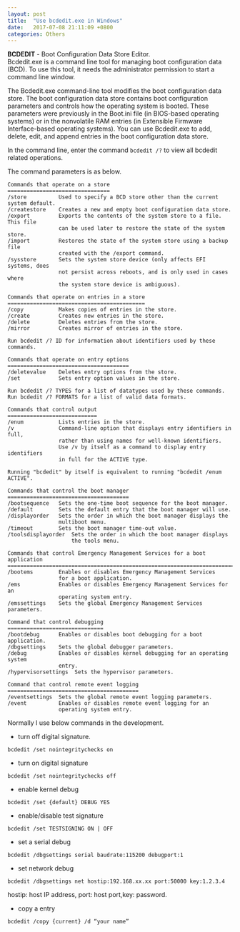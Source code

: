 ```yaml
---
layout: post
title:  "Use bcdedit.exe in Windows"
date:   2017-07-08 21:11:09 +0800
categories: Others
---
```

**BCDEDIT** - Boot Configuration Data Store Editor.  
Bcdedit.exe is a command line tool for managing boot configuration data (BCD). To use this tool, it needs the administrator permission to start a command line window.

The Bcdedit.exe command-line tool modifies the boot configuration data store. The boot configuration data store contains boot configuration parameters and controls how the operating system is booted. These parameters were previously in the Boot.ini file (in BIOS-based operating systems) or in the nonvolatile RAM entries (in Extensible Firmware Interface-based operating systems). You can use Bcdedit.exe to add, delete, edit, and append entries in the boot configuration data store.  
  
In the command line, enter the command `bcdedit /?` to view all bcdedit related operations.

The command parameters is as below.  
```shell
Commands that operate on a store
================================
/store          Used to specify a BCD store other than the current system default.
/createstore    Creates a new and empty boot configuration data store.
/export         Exports the contents of the system store to a file. This file
                can be used later to restore the state of the system store.
/import         Restores the state of the system store using a backup file
                created with the /export command.
/sysstore       Sets the system store device (only affects EFI systems, does
                not persist across reboots, and is only used in cases where
                the system store device is ambiguous).

Commands that operate on entries in a store
===========================================
/copy           Makes copies of entries in the store.
/create         Creates new entries in the store.
/delete         Deletes entries from the store.
/mirror         Creates mirror of entries in the store.

Run bcdedit /? ID for information about identifiers used by these commands.

Commands that operate on entry options
======================================
/deletevalue    Deletes entry options from the store.
/set            Sets entry option values in the store.

Run bcdedit /? TYPES for a list of datatypes used by these commands.
Run bcdedit /? FORMATS for a list of valid data formats.

Commands that control output
============================
/enum           Lists entries in the store.
/v              Command-line option that displays entry identifiers in full,
                rather than using names for well-known identifiers.
                Use /v by itself as a command to display entry identifiers
                in full for the ACTIVE type.

Running "bcdedit" by itself is equivalent to running "bcdedit /enum ACTIVE".

Commands that control the boot manager
======================================
/bootsequence   Sets the one-time boot sequence for the boot manager.
/default        Sets the default entry that the boot manager will use.
/displayorder   Sets the order in which the boot manager displays the
                multiboot menu.
/timeout        Sets the boot manager time-out value.
/toolsdisplayorder  Sets the order in which the boot manager displays
                    the tools menu.

Commands that control Emergency Management Services for a boot application
==========================================================================
/bootems        Enables or disables Emergency Management Services
                for a boot application.
/ems            Enables or disables Emergency Management Services for an
                operating system entry.
/emssettings    Sets the global Emergency Management Services parameters.

Command that control debugging
==============================
/bootdebug      Enables or disables boot debugging for a boot application.
/dbgsettings    Sets the global debugger parameters.
/debug          Enables or disables kernel debugging for an operating system
                entry.
/hypervisorsettings  Sets the hypervisor parameters.

Command that control remote event logging
=========================================
/eventsettings  Sets the global remote event logging parameters.
/event          Enables or disables remote event logging for an     
                operating system entry.
```

Normally I use below commands in the development.

+ turn off digital signature.
```shell
bcdedit /set nointegritychecks on
```
+ turn on digital signature
```
bcdedit /set nointegritychecks off
```
+ enable kernel debug
```
bcdedit /set {default} DEBUG YES
```
+ enable/disable test signature
```
bcdedit /set TESTSIGNING ON | OFF
```
+ set a serial debug 
```
bcdedit /dbgsettings serial baudrate:115200 debugport:1
```
+ set network debug
```
bcdedit /dbgsettings net hostip:192.168.xx.xx port:50000 key:1.2.3.4
```
hostip: host IP address, port: host port,key: password.
+ copy a entry
```
bcdedit /copy {current} /d “your name”
```